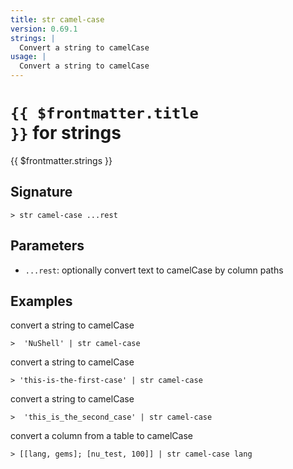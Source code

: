 ```yaml
---
title: str camel-case
version: 0.69.1
strings: |
  Convert a string to camelCase
usage: |
  Convert a string to camelCase
---
```


# <code>{{ $frontmatter.title }}</code> for strings

<div class='command-title'>{{ $frontmatter.strings }}</div>

## Signature

```> str camel-case ...rest```

## Parameters

 -  `...rest`: optionally convert text to camelCase by column paths

## Examples

convert a string to camelCase
```shell
>  'NuShell' | str camel-case
```

convert a string to camelCase
```shell
> 'this-is-the-first-case' | str camel-case
```

convert a string to camelCase
```shell
>  'this_is_the_second_case' | str camel-case
```

convert a column from a table to camelCase
```shell
> [[lang, gems]; [nu_test, 100]] | str camel-case lang
```
